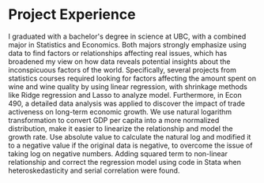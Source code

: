 # Project Experience

I graduated with a bachelor's degree in science at UBC, with a combined major in Statistics and Economics. Both majors strongly emphasize using data to find factors or relationships affecting real issues, which has broadened my view on how data reveals potential insights about the inconspicuous factors of the world. Specifically, several projects from statistics courses required looking for factors affecting the amount spent on wine and wine quality by using linear regression, with shrinkage methods like Ridge regression and Lasso to analyze model. Furthermore, in Econ 490, a detailed data analysis was applied to discover the impact of trade activeness on long-term economic growth. We use natural logarithm transformation to convert GDP per capita into a more normalized distribution, make it easier to linearize the relationship and model the growth rate. Use absolute value to calculate the natural log and modified it to a negative value if the original data is negative, to overcome the issue of taking log on negative numbers. Adding squared term to non-linear relationship and correct the regression model using code in Stata when heteroskedasticity and serial correlation were found.

